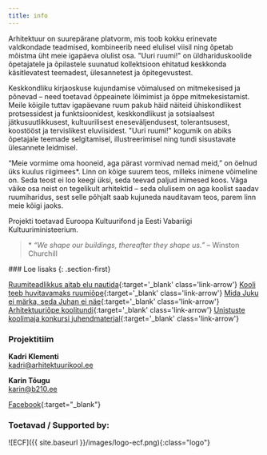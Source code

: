 ```yaml
---
title: info
---
```


<section>
Arhitektuur on suurepärane platvorm, mis toob kokku erinevate valdkondade teadmised, kombineerib need elulisel viisil ning õpetab mõistma üht meie igapäeva olulist osa. "Uuri ruumi!" on üldhariduskoolide õpetajatele ja õpilastele suunatud kollektsioon ehitatud keskkonda käsitlevatest teemadest, ülesannetest ja õpitegevustest.

Keskkondliku kirjaoskuse kujundamise võimalused on mitmekesised ja põnevad – need toetavad õppeainete lõimimist ja õppe mitmekesistamist. Meile kõigile tuttav igapäevane ruum pakub häid näiteid ühiskondlikest protsessidest ja funktsioonidest, keskkondlikust ja sotsiaalsest jätkusuutlikkusest, kultuurilisest eneseväljendusest, tolerantsusest, koostööst ja tervislikest eluviisidest. "Uuri ruumi!" kogumik on abiks õpetajale teemade selgitamisel, illustreerimisel ning tundi sisustavate ülesannete leidmisel.

“Meie vormime oma hooneid, aga pärast vormivad nemad meid,” on öelnud üks kuulus riigimees*. Linn on kõige suurem teos, milleks inimene võimeline on. Seda teost ei loo keegi üksi, seda teevad paljud inimesed koos. Väga väike osa neist on tegelikult arhitektid – seda olulisem on aga koolist saadav ruumiharidus, sest selle põhjalt saab kujuneda nauditavam teos, parem linn meie kõigi jaoks.

Projekti toetavad Euroopa Kultuurifond ja Eesti Vabariigi Kultuuriministeerium.

> \* *“We shape our buildings, thereafter they shape us.”* – Winston Churchill
</section>

<section>
### Loe lisaks
{: .section-first}

[Ruumiteadlikkus aitab elu nautida](http://epl.delfi.ee/news/kultuur/ruumiteadlikkus-aitab-elu-nautida?id=67786177){:target='_blank' class='link-arrow'}
[Kooli teeb huvitavamaks ruumiõpe](http://opleht.ee/13821-kooli-teeb-huvitavamaks-ruumiope/){:target='_blank' class='link-arrow'}
[Mida Juku ei märka, seda Juhan ei näe](http://www.solness.ee/maja/?mid=111&id=606){:target='_blank' class='link-arrow'}
[Arhitektuuriõpe koolitundi](http://www.sirp.ee/s1-artiklid/arhitektuur/arhitektuuriope-koolitundi/){:target='_blank' class='link-arrow'}
[Unistuste koolimaja konkursi juhendmaterjal](http://www.arhitektuurikool.ee/konkurss){:target='_blank' class='link-arrow'}

### Projektitiim

**Kadri Klementi**<br/>
[kadri@arhitektuurikool.ee](mailto:kadri@arhitektuurikool.ee)

**Karin Tõugu**<br/>
[karin@b210.ee](mailto:karin@b210.ee)

[Facebook](http://www.facebook.com/ruumiharidus){:target="_blank"}

### Toetavad / Supported by:
![ECF]({{ site.baseurl }}/images/logo-ecf.png){:class="logo"}
</section>